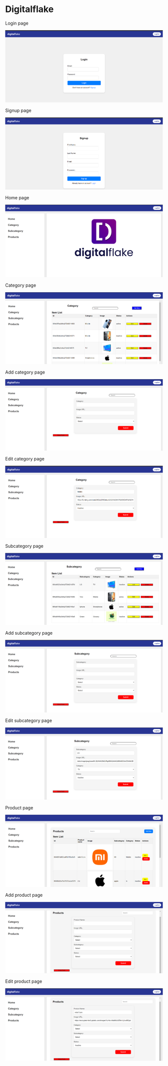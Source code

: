 # Digitalflake

Login page

![Login page](/img/login.png)

Signup page

![Signup page](/img/signup.png)

Home page

![Home page](/img/home.png)

Category page

![Category page](/img/category.png)

Add category page

![Addcategory page](/img/addCategory.png)

Edit category page

![Editcategory page](/img/editCategory.png)

Subcategory page

![Subcategory page](/img/subcategory.png)

Add subcategory page

![Addsubcategory page](/img/addSubcategory.png)

Edit subcategory page

![Editsubcategory page](/img/editSubcategory.png)

Product page

![Product page](/img/product.png)

Add product page

![Addproduct page](/img/appProduct.png)

Edit product page

![Editproduct page](/img/editProduct.png)